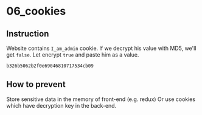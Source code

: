 # 06_cookies

## Instruction

Website contains `I_am_admin` cookie. If we decrypt his value with MD5, we'll get `false`.
Let encrypt `true` and paste him as a value.

```
b326b5062b2f0e69046810717534cb09
```

## How to prevent

Store sensitive data in the memory of front-end (e.g. redux)
Or use cookies which have decryption key in the back-end.
